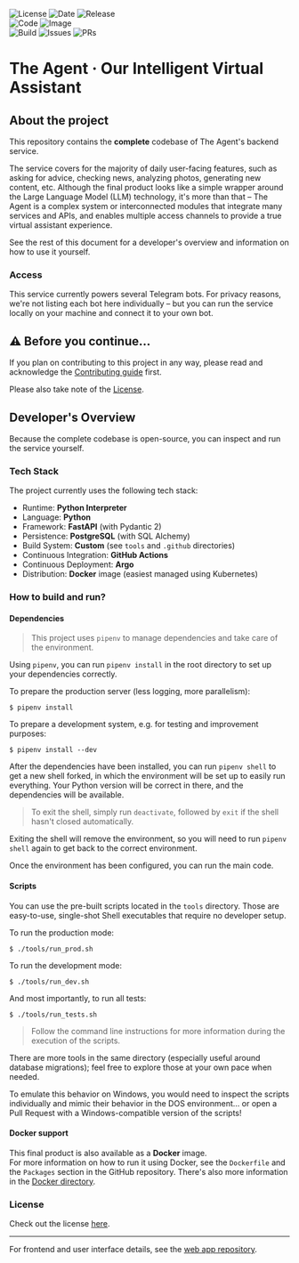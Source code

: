 ![License](https://img.shields.io/github/license/appifyhub/the-agent?logo=github&logoColor=white&label=License&color=FA3080)
![Date](https://img.shields.io/github/release-date/appifyhub/the-agent?display_date=published_at&logo=docker&logoColor=white&label=Released&color=FA3080)
![Release](https://img.shields.io/github/v/release/appifyhub/the-agent?sort=semver&display_name=release&logo=github&logoColor=white&label=Latest&color=FA3080)  
![Code](https://img.shields.io/github/repo-size/appifyhub/the-agent?logo=github&logoColor=white&label=Sources&color=FAFA20)
![Image](https://img.shields.io/docker/image-size/appifyhub/the-agent?sort=semver&logo=docker&logoColor=white&label=Image&color=FAFA20)  
![Build](https://img.shields.io/github/actions/workflow/status/appifyhub/the-agent/release.yml?branch=release&logo=github&logoColor=white&label=Build)
![Issues](https://img.shields.io/github/issues-closed/appifyhub/the-agent?logo=github&logoColor=white&label=Issues&color=blue)
![PRs](https://img.shields.io/github/issues-pr-closed/appifyhub/the-agent?logo=github&logoColor=white&label=PRs&color=blue)

# The Agent · Our Intelligent Virtual Assistant

## About the project

This repository contains the **complete** codebase of The Agent's backend service.

The service covers for the majority of daily user-facing features, such as asking for advice, checking news, analyzing photos, generating new content, etc. Although the final product looks like a simple wrapper around the Large Language Model (LLM) technology, it's more than that – The Agent is a complex system or interconnected modules that integrate many services and APIs, and enables multiple access channels to provide a true virtual assistant experience.

See the rest of this document for a developer's overview and information on how to use it yourself.

### Access

This service currently powers several Telegram bots. For privacy reasons, we're not listing each bot here individually – but you can run the service locally on your machine and connect it to your own bot.

## ⚠️ Before you continue…

If you plan on contributing to this project in any way, please read and acknowledge the [Contributing guide](./CONTRIBUTING.md) first.

Please also take note of the [License](./LICENSE).

## Developer's Overview

Because the complete codebase is open-source, you can inspect and run the service yourself.

### Tech Stack

The project currently uses the following tech stack:

- Runtime: **Python Interpreter**
- Language: **Python**
- Framework: **FastAPI** (with Pydantic 2)
- Persistence: **PostgreSQL** (with SQL Alchemy)
- Build System: **Custom** (see `tools` and `.github` directories)
- Continuous Integration: **GitHub Actions**
- Continuous Deployment: **Argo**
- Distribution: **Docker** image (easiest managed using Kubernetes)

### How to build and run?

#### Dependencies

> This project uses `pipenv` to manage dependencies and take care of the environment.

Using `pipenv`, you can run `pipenv install` in the root directory to set up your dependencies correctly.

To prepare the production server (less logging, more parallelism):

```console
$ pipenv install
```

To prepare a development system, e.g. for testing and improvement purposes:

```console
$ pipenv install --dev
```

After the dependencies have been installed, you can run `pipenv shell` to get a new shell forked, in which the environment will be set up to easily run everything. Your Python version will be correct in there, and the dependencies will be available.

> To exit the shell, simply run `deactivate`, followed by `exit` if the shell hasn't closed automatically.

Exiting the shell will remove the environment, so you will need to run `pipenv shell` again to get back to the correct environment.

Once the environment has been configured, you can run the main code.

#### Scripts

You can use the pre-built scripts located in the `tools` directory. Those are easy-to-use, single-shot Shell executables that require no developer setup.

To run the production mode:

```console
$ ./tools/run_prod.sh
```

To run the development mode:

```console
$ ./tools/run_dev.sh
```

And most importantly, to run all tests:

```console
$ ./tools/run_tests.sh
```

> Follow the command line instructions for more information during the execution of the scripts.

There are more tools in the same directory (especially useful around database migrations); feel free to explore those at your own pace when needed.

To emulate this behavior on Windows, you would need to inspect the scripts individually and mimic their behavior in the DOS environment... or open a Pull Request with a Windows-compatible version of the scripts!

#### Docker support

This final product is also available as a **Docker** image.  
For more information on how to run it using Docker, see the `Dockerfile` and the `Packages` section in the GitHub repository. There's also more information in the [Docker directory](./docker).

### License

Check out the license [here](LICENSE).

---

For frontend and user interface details, see the [web app repository](https://github.com/appifyhub/the-agent-web-app).
